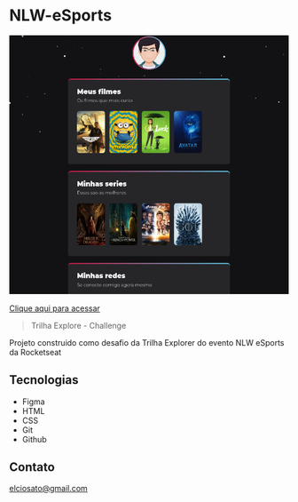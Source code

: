 # NLW-eSports
![preview](./assets/.github/preview.png)

[Clique aqui para acessar](https://elciosato.github.io/NLW-eSports-explorer-challenge)

>Trilha Explore - Challenge

Projeto construido como desafio da Trilha Explorer do evento NLW eSports da Rocketseat

## Tecnologias

- Figma
- HTML
- CSS
- Git
- Github

## Contato

elciosato@gmail.com